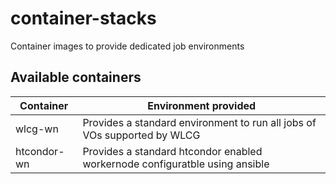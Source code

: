 # container-stacks
Container images to provide dedicated job environments

## Available containers

|Container    | Environment provided                                                        |
|-------------|-----------------------------------------------------------------------------|
| wlcg-wn     | Provides a standard environment to run all jobs of VOs supported by WLCG    |
| htcondor-wn | Provides a standard htcondor enabled workernode configuratble using ansible |

